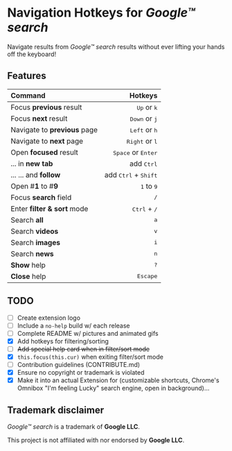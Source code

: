 # Navigation Hotkeys for _Google™ search_

Navigate results from _Google™ search_ results without ever lifting your hands off the keyboard!

## Features

| Command                                         |                                Hotkeys |
| :---------------------------------------------- | -------------------------------------: |
| Focus <strong>previous</strong> result          |          <kbd>Up</kbd> or <kbd>k</kbd> |
| Focus <strong>next</strong> result              |        <kbd>Down</kbd> or <kbd>j</kbd> |
| Navigate to <strong>previous</strong> page      |        <kbd>Left</kbd> or <kbd>h</kbd> |
| Navigate to <strong>next</strong> page          |       <kbd>Right</kbd> or <kbd>l</kbd> |
| Open <strong>focused</strong> result            |   <kbd>Space</kbd> or <kbd>Enter</kbd> |
| ... in <strong>new tab</strong>                 |                    add <kbd>Ctrl</kbd> |
| ... ... and <strong>follow</strong>             | add <kbd>Ctrl</kbd> + <kbd>Shift</kbd> |
| Open #<strong>1</strong> to #<strong>9</strong> |           <kbd>1</kbd> to <kbd>9</kbd> |
| Focus <strong>search</strong> field             |                           <kbd>/</kbd> |
| Enter <strong>filter & sort</strong> mode       |         <kbd>Ctrl</kbd> + <kbd>/</kbd> |
| Search <strong>all</strong>                     |                           <kbd>a</kbd> |
| Search <strong>videos</strong>                  |                           <kbd>v</kbd> |
| Search <strong>images</strong>                  |                           <kbd>i</kbd> |
| Search <strong>news</strong>                    |                           <kbd>n</kbd> |
| <strong>Show</strong> help                      |                           <kbd>?</kbd> |
| <strong>Close</strong> help                     |                      <kbd>Escape</kbd> |

## TODO

-   [ ] Create extension logo
-   [ ] Include a `no-help` build w/ each release
-   [ ] Complete README w/ pictures and animated gifs
-   [x] Add hotkeys for filtering/sorting  
-   [ ] ~~Add special help card when in filter/sort mode~~
-   [x] `this.focus(this.cur)` when exiting filter/sort mode
-   [ ] Contribution guidelines (CONTRIBUTE.md)
-   [x] Ensure no copyright or trademark is violated
-   [x] Make it into an actual Extension for (customizable shortcuts, Chrome's Omnibox "I'm feeling Lucky" search engine, open in background)...

## Trademark disclaimer

_Google™ search_ is a trademark of **Google LLC**.

This project is not affiliated with nor endorsed by **Google LLC**.
